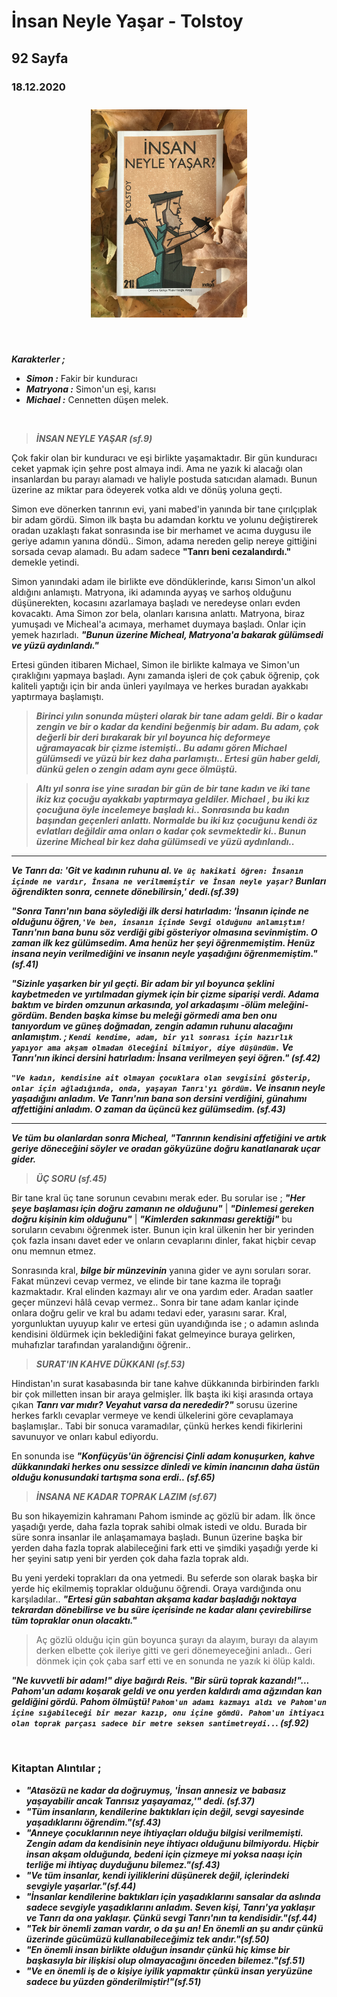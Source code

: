 
  
# İnsan Neyle Yaşar - Tolstoy
## 92 Sayfa
### 18.12.2020
  
</td>
<td> 
  <p align="center" style="padding: 10px">
    <img alt="İnsan-Neyle-Yaşar" src="../images/28_insan_neyle_yasar.JPG" width="250">
    <br>
    
  </p> 
</td>

</tr></table>


<br>

***Karakterler ;*** 
- ***Simon :*** Fakir bir kunduracı
- ***Matryona :*** Simon'un eşi, karısı
- ***Michael :*** Cennetten düşen melek.


<br>

> ***İNSAN NEYLE YAŞAR (sf.9)***

Çok fakir olan bir kunduracı ve eşi birlikte yaşamaktadır. Bir gün kunduracı ceket yapmak için şehre post almaya indi. Ama ne yazık ki alacağı olan insanlardan bu parayı alamadı ve haliyle postuda satıcıdan alamadı. Bunun üzerine az miktar para ödeyerek votka aldı ve dönüş yoluna geçti.

Simon eve dönerken tanrının evi, yani mabed'in yanında bir tane çırılçıplak bir adam gördü. Simon ilk başta bu adamdan korktu ve yolunu değiştirerek oradan uzaklaştı fakat sonrasında ise bir merhamet ve acıma duygusu ile geriye adamın yanına döndü.. Simon, adama nereden gelip nereye gittiğini sorsada cevap alamadı. Bu adam sadece **"Tanrı beni cezalandırdı."** demekle yetindi.

Simon yanındaki adam ile birlikte eve döndüklerinde, karısı Simon'un alkol aldığını anlamıştı. Matryona, iki adamında ayyaş ve sarhoş olduğunu düşünerekten, kocasını azarlamaya başladı ve neredeyse onları evden kovacaktı. Ama Simon zor bela, olanları karısına anlattı. Matryona, biraz yumuşadı ve Micheal'a acımaya, merhamet duymaya başladı. Onlar için yemek hazırladı. ***"Bunun üzerine Micheal, Matryona'a bakarak gülümsedi ve yüzü aydınlandı."***

Ertesi günden itibaren Michael, Simon ile birlikte kalmaya ve Simon'un çıraklığını yapmaya başladı. Aynı zamanda işleri de çok çabuk öğrenip, çok kaliteli yaptığı için bir anda ünleri yayılmaya ve herkes buradan ayakkabı yaptırmaya başlamıştı.

> ***Birinci yılın sonunda müşteri olarak bir tane adam geldi. Bir o kadar zengin ve bir o kadar da kendini beğenmiş bir adam. Bu adam, çok değerli bir deri bırakarak bir yıl boyunca hiç deformeye uğramayacak bir çizme istemişti.. Bu adamı gören Michael gülümsedi ve yüzü bir kez daha parlamıştı.. Ertesi gün haber geldi, dünkü gelen o zengin adam aynı gece ölmüştü.***

> ***Altı yıl sonra ise yine sıradan bir gün de bir tane kadın ve iki tane ikiz kız çocuğu ayakkabı yaptırmaya geldiler. Michael , bu iki kız çocuğuna öyle incelemeye başladı ki.. Sonrasında bu kadın başından geçenleri anlattı. Normalde bu iki kız çocuğunu kendi öz evlatları değildir ama onları o kadar çok sevmektedir ki.. Bunun üzerine Micheal bir kez daha gülümsedi ve yüzü aydınlandı..***

___

***Ve Tanrı da: 'Git ve kadının ruhunu al. `Ve üç hakikati öğren: İnsanın içinde ne vardır, İnsana ne verilmemiştir ve İnsan neyle yaşar?` Bunları öğrendikten sonra, cennete dönebilirsin,' dedi.(sf.39)***

***"Sonra Tanrı'nın bana söylediği ilk dersi hatırladım: 'İnsanın içinde ne olduğunu öğren,`'Ve ben, insanın içinde Sevgi olduğunu anlamıştım!` Tanrı'nın bana bunu söz verdiği gibi gösteriyor olmasına sevinmiştim. O zaman ilk kez gülümsedim. Ama henüz her şeyi öğrenmemiştim. Henüz insana neyin verilmediğini ve insanın neyle yaşadığını öğrenmemiştim."(sf.41)***

***"Sizinle yaşarken bir yıl geçti. Bir adam bir yıl boyunca şeklini kaybetmeden ve yırtılmadan giymek için bir çizme siparişi verdi. Adama baktım ve birden omzunun arkasında, yol arkadaşımı -ölüm meleğini- gördüm. Benden başka kimse bu meleği görmedi ama ben onu tanıyordum ve güneş doğmadan, zengin adamın ruhunu alacağını anlamıştım. ;  `Kendi kendime, adam, bir yıl sonrası için hazırlık yapıyor ama akşam olmadan öleceğini bilmiyor, diye düşündüm.` Ve Tanrı'nın ikinci dersini hatırladım: İnsana verilmeyen şeyi öğren." (sf.42)***

***`"Ve kadın, kendisine ait olmayan çocuklara olan sevgisini gösterip, onlar için ağladığında, onda, yaşayan Tanrı'yı gördüm.` Ve insanın neyle yaşadığını anladım. Ve Tanrı'nın bana son dersini verdiğini, günahımı affettiğini anladım. O zaman da üçüncü kez gülümsedim. (sf.43)***


___

***Ve tüm bu olanlardan sonra Micheal, "Tanrının kendisini affetiğini ve artık geriye döneceğini söyler ve oradan gökyüzüne doğru kanatlanarak uçar gider.***

> ***ÜÇ SORU (sf.45)***

Bir tane kral üç tane sorunun cevabını merak eder. Bu sorular ise ; ***"Her şeye başlaması için doğru zamanın ne olduğunu"*** | ***"Dinlemesi gereken doğru kişinin kim olduğunu"*** | ***"Kimlerden sakınması gerektiği"*** bu soruların cevabını öğrenmek ister. Bunun için kral ülkenin her bir yerinden çok fazla insanı davet eder ve onların cevaplarını dinler, fakat hiçbir cevap onu memnun etmez.

Sonrasında kral, ***bilge bir münzevinin*** yanına gider ve aynı soruları sorar. Fakat münzevi cevap vermez, ve elinde bir tane kazma ile toprağı kazmaktadır. Kral elinden kazmayı alır ve ona yardım eder. Aradan saatler geçer münzevi hâlâ cevap vermez.. Sonra bir tane adam kanlar içinde onlara doğru gelir ve kral bu adamı tedavi eder, yarasını sarar. Kral, yorgunluktan  uyuyup kalır ve ertesi gün uyandığında ise ; o adamın aslında kendisini öldürmek için beklediğini fakat gelmeyince buraya gelirken, muhafızlar tarafından yaralandığını öğrenir..

> ***SURAT'IN KAHVE DÜKKANI (sf.53)***

Hindistan'ın surat kasabasında bir tane kahve dükkanında birbirinden farklı bir çok milletten insan bir araya gelmişler. İlk başta iki kişi arasında ortaya çıkan ***Tanrı var mıdır? Veyahut varsa da nerededir?"*** sorusu üzerine herkes farklı cevaplar vermeye ve kendi ülkelerini göre cevaplamaya başlamışlar.. Tabi bir sonuca varamadılar, çünkü herkes kendi fikirlerini savunuyor ve onları kabul ediyordu.

En sonunda ise ***"Konfüçyüs'ün öğrencisi Çinli adam konuşurken, kahve dükkanındaki herkes onu sessizce dinledi ve kimin inancının daha üstün olduğu konusundaki tartışma sona erdi.. (sf.65)***

> ***İNSANA NE KADAR TOPRAK LAZIM (sf.67)***

Bu son hikayemizin kahramanı Pahom isminde aç gözlü bir adam. İlk önce yaşadığı yerde, daha fazla toprak sahibi olmak istedi ve oldu. Burada bir süre sonra insanlar ile anlaşamamaya başladı. Bunun üzerine başka bir yerden daha fazla toprak alabileceğini fark etti ve şimdiki yaşadığı yerde ki her şeyini satıp yeni bir yerden çok daha fazla toprak aldı.

Bu yeni yerdeki toprakları da ona yetmedi. Bu seferde son olarak başka bir yerde hiç ekilmemiş topraklar olduğunu öğrendi. Oraya vardığında onu karşıladılar.. ***"Ertesi gün sabahtan akşama kadar başladığı noktaya tekrardan dönebilirse ve bu süre içerisinde ne kadar alanı çevirebilirse tüm topraklar onun olacaktı."***

> Aç gözlü olduğu için gün boyunca şurayı da alayım, burayı da alayım derken elbette çok ileriye gitti ve geri dönemeyeceğini anladı.. Geri dönmek için çok çaba sarf etti ve en sonunda ne yazık ki ölüp kaldı.

***"Ne kuvvetli bir adam!" diye bağırdı Reis. "Bir sürü toprak kazandı!"... Pahom'un adamı koşarak geldi ve onu yerden kaldırdı ama ağzından kan geldiğini gördü. Pahom ölmüştü! `Pahom'un adamı kazmayı aldı ve Pahom'un içine sığabileceği bir mezar kazıp, onu içine gömdü. Pahom'un ihtiyacı olan toprak parçası sadece bir metre seksen santimetreydi..`. (sf.92)***


<br>

### Kitaptan Alıntılar ;

- ***"Atasözü ne kadar da doğruymuş, 'İnsan annesiz ve babasız yaşayabilir ancak Tanrısız yaşayamaz,'" dedi. (sf.37)***
- ***"Tüm insanların, kendilerine baktıkları için değil, sevgi sayesinde yaşadıklarını öğrendim."(sf.43)***
- ***"Anneye çocuklarının neye ihtiyaçları olduğu bilgisi verilmemişti. Zengin adam da kendisinin neye ihtiyacı olduğunu bilmiyordu. Hiçbir insan akşam olduğunda, bedeni için çizmeye mi yoksa naaşı için terliğe mi ihtiyaç duyduğunu bilemez."(sf.43)***
- ***"Ve tüm insanlar, kendi iyiliklerini düşünerek değil, içlerindeki sevgiyle yaşarlar."(sf.44)***
- ***"İnsanlar kendilerine baktıkları için yaşadıklarını sansalar da aslında sadece sevgiyle yaşadıklarını anladım. Seven kişi, Tanrı'ya yaklaşır ve Tanrı da ona yaklaşır. Çünkü sevgi Tanrı'nın ta kendisidir."(sf.44)***
- ***"Tek bir önemli zaman vardır, o da şu an! En önemli an şu andır çünkü üzerinde gücümüzü kullanabileceğimiz tek andır."(sf.50)***
- ***"En önemli insan birlikte olduğun insandır çünkü hiç kimse bir başkasıyla bir ilişkisi olup olmayacağını önceden bilemez."(sf.51)***
- ***"Ve en önemli iş de o kişiye iyilik yapmaktır çünkü insan yeryüzüne sadece bu yüzden gönderilmiştir!"(sf.51)***

